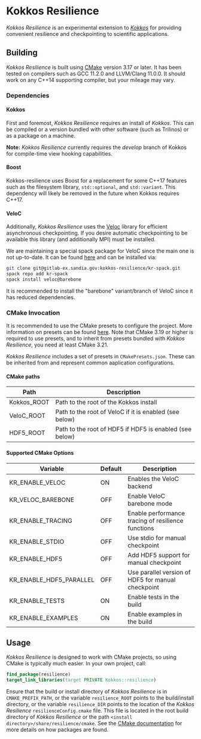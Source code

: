 # Kokkos Resilience

*Kokkos Resilience* is an experimental extension to [*Kokkos*](https://github.com/kokkos/kokkos/) for providing convenient resilience
and checkpointing to scientific applications.

## Building

*Kokkos Resilience* is built using [CMake](https://cmake.org) version 3.17 or later. It has been tested on
compilers such as GCC 11.2.0 and LLVM/Clang 11.0.0. It should work on any C++14 supporting compiler, but your mileage
may vary.

### Dependencies

#### Kokkos

First and foremost, *Kokkos Resilience* requires an install of *Kokkos*. This can be compiled or a version bundled with
other software (such as Trilinos) or as a package on a machine.

**Note:** *Kokkos Resilience* currently requires the *develop* branch of Kokkos for compile-time view hooking capabilities.

#### Boost

Kokkos-resilience uses Boost for a replacement for some C++17 features such as the filesystem library, `std::optional`, and `std::variant`.
This dependency will likely be removed in the future when Kokkos requires C++17.

#### VeloC

Additionally, *Kokkos Resilience* uses the [Veloc](https://github.com/ECP-VeloC/VELOC) library for efficient asynchronous
checkpointing. If you desire automatic checkpointing to be available this library (and additionally MPI) must be installed.

We are maintaining a special spack package for VeloC since the main one is not up-to-date. It can be found
[here](https://gitlab-ex.sandia.gov/kokkos-resilience/kr-spack) and can be installed via:

```sh
git clone git@gitlab-ex.sandia.gov:kokkos-resilience/kr-spack.git
spack repo add kr-spack
spack install veloc@barebone
```

It is recommended to install the "barebone" variant/branch of VeloC since it has reduced dependencies.

### CMake Invocation

It is recommended to use the CMake presets to configure the project. More information on presets can be found [here](https://cmake.org/cmake/help/latest/manual/cmake-presets.7.html). Note that CMake 3.19 or higher is required to use presets, and to inherit from presets bundled with *Kokkos Resilience*, you
need at least CMake 3.21.

*Kokkos Resilience* includes a set of presets in `CMakePresets.json`. These can be inherited from and represent common aaplication configurations.

#### CMake paths

| Path        | Description                                             |
| ----------- | ------------------------------------------------------- |
| Kokkos_ROOT | Path to the root of the Kokkos install                  |
| VeloC_ROOT  | Path to the root of VeloC if it is enabled (see below)  |
| HDF5_ROOT   | Path to the root of HDF5 if HDF5 is enabled (see below) |


#### Supported CMake Options

| Variable                | Default | Description                                        |
| ----------------------- | ------- | -------------------------------------------------- |
| KR_ENABLE_VELOC         | ON      | Enables the VeloC backend                          |
| KR_VELOC_BAREBONE       | OFF     | Enable VeloC barebone mode                         |
| KR_ENABLE_TRACING       | OFF     | Enable performance tracing of resilience functions |
| KR_ENABLE_STDIO         | OFF     | Use stdio for manual checkpoint                    |
| KR_ENABLE_HDF5          | OFF     | Add HDF5 support for manual checkpoint             |
| KR_ENABLE_HDF5_PARALLEL | OFF     | Use parallel version of HDF5 for manual checkpoint |
| KR_ENABLE_TESTS         | ON      | Enable tests in the build                          |
| KR_ENABLE_EXAMPLES      | ON      | Enable examples in the build                       |

## Usage

*Kokkos Resilience* is designed to work with CMake projects, so using CMake is typically much easier. In your own
project, call:

```cmake
find_package(resilience)
target_link_libraries(target PRIVATE Kokkos::resilience) 
```

Ensure that the build or install directory of *Kokkos Resilience* is in `CMAKE_PREFIX_PATH`, or the variable
`resilience_ROOT` points to the build/install directory, or the variable `resilience_DIR` points to the location of
the *Kokkos Resilience* `resilienceConfig.cmake` file. This file is located in the root build directory of *Kokkos
Resilience* or the path `<install directory>/share/resilience/cmake`. See the 
[CMake documentation](https://cmake.org/cmake/help/latest/command/find_package.html) for more details on how packages
are found.
